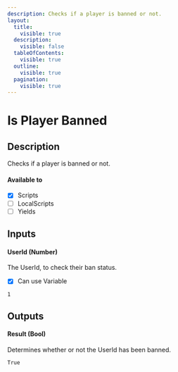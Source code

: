 ```yaml
---
description: Checks if a player is banned or not.
layout:
  title:
    visible: true
  description:
    visible: false
  tableOfContents:
    visible: true
  outline:
    visible: true
  pagination:
    visible: true
---
```


# Is Player Banned

## Description

Checks if a player is banned or not.

#### Available to

* [x] Scripts
* [ ] LocalScripts
* [ ] Yields

## Inputs

#### UserId (Number)

The UserId, to check their ban status.

* [x] Can use Variable

```
1
```

## Outputs

#### Result (Bool)

Determines whether or not the UserId has been banned.

```
True
```
